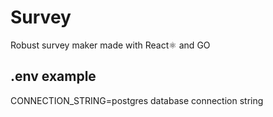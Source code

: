 # Survey

Robust survey maker made with React⚛️ and GO

## .env example

CONNECTION_STRING=postgres database connection string
